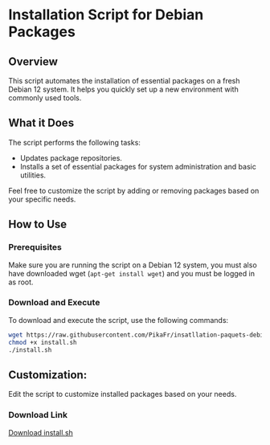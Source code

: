 # Installation Script for Debian Packages

## Overview

This script automates the installation of essential packages on a fresh Debian 12 system. It helps you quickly set up a new environment with commonly used tools.

## What it Does

The script performs the following tasks:

- Updates package repositories.
- Installs a set of essential packages for system administration and basic utilities.

Feel free to customize the script by adding or removing packages based on your specific needs.

## How to Use

### Prerequisites

Make sure you are running the script on a Debian 12 system, you must also have downloaded wget (`apt-get install wget`) and you must be logged in as root.

### Download and Execute

To download and execute the script, use the following commands:

```bash
wget https://raw.githubusercontent.com/PikaFr/insatllation-paquets-debian/main/install.sh
chmod +x install.sh
./install.sh
```

## Customization:
Edit the script to customize installed packages based on your needs.

### Download Link
[Download install.sh](https://raw.githubusercontent.com/PikaFr/insatllation-paquets-debian/main/install.sh)
